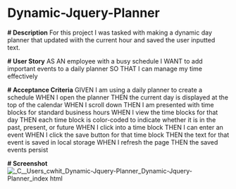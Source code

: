 # Dynamic-Jquery-Planner

**# Description** For this project I was tasked with making a dynamic day planner that updated wiith the current hour and saved the user inputted text.

**# User Story** AS AN employee with a busy schedule
I WANT to add important events to a daily planner
SO THAT I can manage my time effectively

**# Acceptance Criteria** GIVEN I am using a daily planner to create a schedule
WHEN I open the planner
THEN the current day is displayed at the top of the calendar
WHEN I scroll down
THEN I am presented with time blocks for standard business hours
WHEN I view the time blocks for that day
THEN each time block is color-coded to indicate whether it is in the past, present, or future
WHEN I click into a time block
THEN I can enter an event
WHEN I click the save button for that time block
THEN the text for that event is saved in local storage
WHEN I refresh the page
THEN the saved events persist

**# Screenshot**
![_C__Users_cwhit_Dynamic-Jquery-Planner_Dynamic-Jquery-Planner_index html](https://user-images.githubusercontent.com/123609107/220220979-945ccfdc-145b-4ec0-8ba8-6f3e03c6279e.png)
